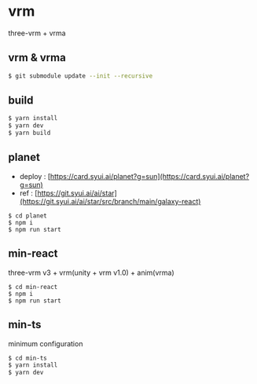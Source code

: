 # vrm

three-vrm + vrma

## vrm & vrma

```sh
$ git submodule update --init --recursive
```

## build

```sh
$ yarn install
$ yarn dev
$ yarn build
```

## planet

- deploy : [https://card.syui.ai/planet?g=sun](https://card.syui.ai/planet?g=sun)
- ref : [https://git.syui.ai/ai/star](https://git.syui.ai/ai/star/src/branch/main/galaxy-react)

```
$ cd planet
$ npm i
$ npm run start
```

## min-react

three-vrm v3 + vrm(unity + vrm v1.0) + anim(vrma)

```
$ cd min-react
$ npm i
$ npm run start
```

## min-ts

minimum configuration

```sh
$ cd min-ts
$ yarn install
$ yarn dev
```


